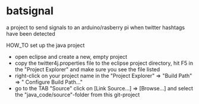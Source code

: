 batsignal
=========

a project to send signals to an arduino/rasberry pi when twitter hashtags have been detected 

HOW_TO set up the java project
- open eclipse and create a new, empty project
- copy the twitter4j.properties file to the eclipse project directory, hit F5 in the "Project Explorer" and make sure you see the file listed
- right-click on your project name in the "Project Explorer" => "Build Path" => " Configure Build Path..."
- go to the TAB "Source" click on [Link Source...] => [Browse...] and select the "java_code/source"-folder from this git-project
